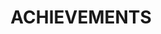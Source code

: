 ---
title: "ACHIEVEMENTS"
description: "List of certifications"
draft: false

service_list:
# service item loop
- image : "images/badges/hashicorp-certified-terraform-associate.png"
- image : "images/badges/databricks-partner-developer-essentials.png"
- image : "images/badges/databricks-partner-developer-foundations.png"
- image : "images/badges/databricks-certified-associate-developer-apache-spark-3.0.png"
  # name : "Databricks Certified Associate Developer Apache Spark 3.0"
- image : "images/badges/azure-solutions-architect-expert.png"
- image : "images/badges/azure-data-engineer-associate.png"
- image : "images/badges/azure-fundamentals-600x600.png"

# OLDER CRETS
- image : "images/badges/MCSA-BI-Reporting-2018.png"
- image : "images/badges/MCSE-Data-Management-and-Analytics-2018.png"
- image : "images/badges/MCSA-SQL-Server-2014.png"


# custom style
custom_class: "" 
custom_attributes: "" 
custom_css: ""
---